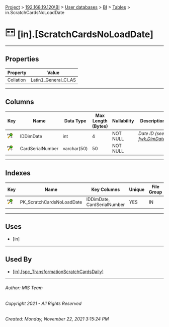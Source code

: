 #### 

[Project](../../../../index.md) > [192.168.19.120\\BI](../../../index.md) > [User databases](../../index.md) > [BI](../index.md) > [Tables](Tables.md) > in.ScratchCardsNoLoadDate

# ![Tables](../../../../Images/Table32.png) [in].[ScratchCardsNoLoadDate]

---

## <a name="#properties"></a>Properties

| Property | Value |
|---|---|
| Collation | Latin1_General_CI_AS |


---

## <a name="#columns"></a>Columns

| Key | Name | Data Type | Max Length (Bytes) | Nullability | Description |
|---|---|---|---|---|---|
| [![Cluster Primary Key PK_ScratchCardsNoLoadDate: IDDimDate\CardSerialNumber](../../../../Images/pkcluster.png)](#indexes) | IDDimDate | int | 4 | NOT NULL | _Date ID (see [fwk.DimDate](DimDate.md))_ |
| [![Cluster Primary Key PK_ScratchCardsNoLoadDate: IDDimDate\CardSerialNumber](../../../../Images/pkcluster.png)](#indexes) | CardSerialNumber | varchar(50) | 50 | NOT NULL |  |


---

## <a name="#indexes"></a>Indexes

| Key | Name | Key Columns | Unique | File Group |
|---|---|---|---|---|
| [![Cluster Primary Key PK_ScratchCardsNoLoadDate: IDDimDate\CardSerialNumber](../../../../Images/pkcluster.png)](#indexes) | PK_ScratchCardsNoLoadDate | IDDimDate, CardSerialNumber | YES | IN |


---

## <a name="#uses"></a>Uses

* [in]


---

## <a name="#usedby"></a>Used By

* [[in].[spc_TransformationScratchCardsDaily]](../Programmability/Stored_Procedures/spc_TransformationScratchCardsDaily.md)


---

###### Author:  MIS Team

###### Copyright 2021 - All Rights Reserved

###### Created: Monday, November 22, 2021 3:15:24 PM

